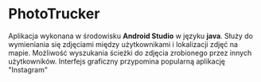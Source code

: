 # PhotoTrucker


Aplikacja wykonana w środowisku **Android Studio** w języku **java**. Służy do wymieniania się zdjęciami między użytkownikami i lokalizacji zdjęć na mapie. Możliwość wyszukania ścieżki do zdjęcia zrobionego przez innych użytkowników. Interfejs graficzny przypomina popularną aplikację "Instagram"

